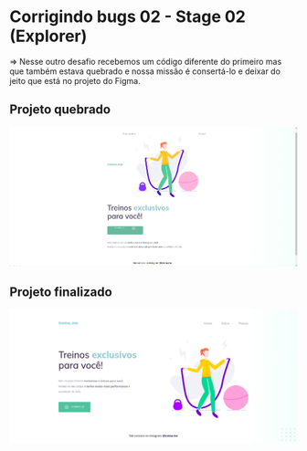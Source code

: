 # Corrigindo bugs 02 - Stage 02 (Explorer)

<p>=> Nesse outro desafio recebemos um código diferente do primeiro mas que também estava quebrado e nossa missão é consertá-lo e deixar do jeito que está no projeto do Figma.</p>

## Projeto quebrado
<img src="images/project_broken.png"/>

##

## Projeto finalizado
<img src="images/project_finish.png"/>
